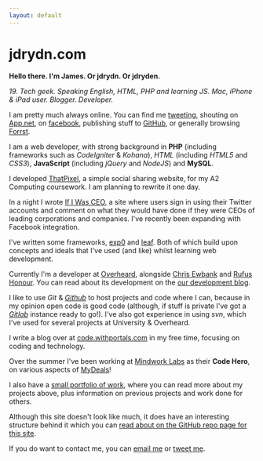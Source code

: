 ```yaml
---
layout: default
---
```


# jdrydn.com

**Hello there. I'm James. Or jdrydn. Or jdryden.**

*19. Tech geek. Speaking English, HTML, PHP and learning JS. Mac, iPhone & iPad user. Blogger. Developer.*

I am pretty much always online. You can find me [tweeting][twitter], shouting on [App.net](//alpha.app.net/jdrydn), on [facebook](//facebook.com/jdryden), publishing stuff to [GitHub][github], or generally browsing [Forrst](//forrst.me/jdrydn).

I am a web developer, with strong background in **PHP** (including frameworks such as *CodeIgniter* & *Kohana*), *HTML* (including *HTML5* and *CSS3*), **JavaScript** (including *jQuery* and *NodeJS*) and **MySQL**.

I developed [ThatPixel](//thatpixel.com), a simple social sharing website, for my A2 Computing coursework. I am planning to rewrite it one day.

In a night I wrote [If I Was CEO](//ifiwasceo.com), a site where users sign in using their Twitter accounts and comment on what they would have done if they were CEOs of leading corporations and companies. I've recently been expanding with Facebook integration.

I've written some frameworks, [exp0](//github.com/jdrydn/exp0) and [leaf](//github.com/jdrydn/leaf). Both of which build upon concepts and ideals that I've used (and like) whilst learning web development.

Currently I'm a developer at [Overheard](//overheard.co), alongside [Chris Ewbank](//djpc.org.uk) and [Rufus Honour](//rufushonour.com). You can read about its development on the [our development blog](//blog.overheard.co).

I like to use *Git* & *[Github][github]* to host projects and code where I can, because in my opinion open code is good code (although, if stuff is private I've got a *[Gitlab](//gitlabhq.com)* instance ready to go!). I've also got experience in using *svn*, which I've used for several projects at University & Overheard.

I write a blog over at [code.withportals.com](//code.withportals.com) in my free time, focusing on coding and technology.

Over the summer I've been working at [Mindwork Labs](//mindworklabs.com) as their **Code Hero**, on various aspects of [MyDeals](//mydeals.com)!

I also have a [small portfolio of work](./portfolio), where you can read more about my projects above, plus information on previous projects and work done for others.

Although this site doesn't look like much, it does have an interesting structure behind it which you can [read about on the GitHub repo page for this site](//github.com/jdrydn/jdrydn.github.com).

If you do want to contact me, you can [email me](mailto:james@jdrydn.com) or [tweet me][twitter].

[github]:  //github.com.jdrydn
[twitter]: //twitter.com/jdrydn